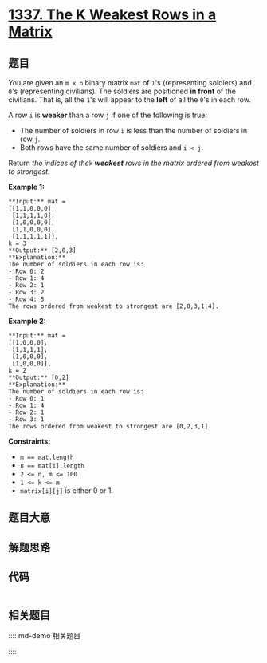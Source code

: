 # [1337. The K Weakest Rows in a Matrix](https://leetcode.com/problems/the-k-weakest-rows-in-a-matrix)

## 题目

You are given an `m x n` binary matrix `mat` of `1`'s (representing soldiers)
and `0`'s (representing civilians). The soldiers are positioned **in front**
of the civilians. That is, all the `1`'s will appear to the **left** of all
the `0`'s in each row.

A row `i` is **weaker** than a row `j` if one of the following is true:

  * The number of soldiers in row `i` is less than the number of soldiers in row `j`.
  * Both rows have the same number of soldiers and `i < j`.

Return _the indices of the_`k` _**weakest** rows in the matrix ordered from
weakest to strongest_.



**Example 1:**

    
    
    **Input:** mat = 
    [[1,1,0,0,0],
     [1,1,1,1,0],
     [1,0,0,0,0],
     [1,1,0,0,0],
     [1,1,1,1,1]], 
    k = 3
    **Output:** [2,0,3]
    **Explanation:** 
    The number of soldiers in each row is: 
    - Row 0: 2 
    - Row 1: 4 
    - Row 2: 1 
    - Row 3: 2 
    - Row 4: 5 
    The rows ordered from weakest to strongest are [2,0,3,1,4].
    

**Example 2:**

    
    
    **Input:** mat = 
    [[1,0,0,0],
     [1,1,1,1],
     [1,0,0,0],
     [1,0,0,0]], 
    k = 2
    **Output:** [0,2]
    **Explanation:** 
    The number of soldiers in each row is: 
    - Row 0: 1 
    - Row 1: 4 
    - Row 2: 1 
    - Row 3: 1 
    The rows ordered from weakest to strongest are [0,2,3,1].
    



**Constraints:**

  * `m == mat.length`
  * `n == mat[i].length`
  * `2 <= n, m <= 100`
  * `1 <= k <= m`
  * `matrix[i][j]` is either 0 or 1.


## 题目大意

## 解题思路

## 代码

```javascript

```

## 相关题目

:::: md-demo 相关题目

::::
